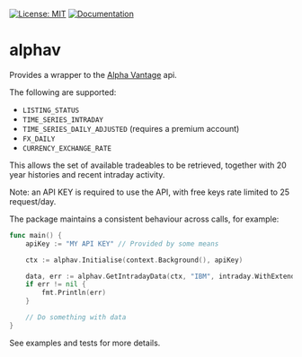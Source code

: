 [![License: MIT](https://img.shields.io/badge/License-MIT-blue.svg)](https://en.wikipedia.org/wiki/MIT_License)
[![Documentation](https://img.shields.io/badge/Documentation-GoDoc-green.svg)](https://godoc.org/github.com/gford1000-go/alphav)

# alphav

Provides a wrapper to the [Alpha Vantage](https://www.alphavantage.co) api.

The following are supported:

* `LISTING_STATUS`
* `TIME_SERIES_INTRADAY`
* `TIME_SERIES_DAILY_ADJUSTED` (requires a premium account)
* `FX_DAILY`
* `CURRENCY_EXCHANGE_RATE`

This allows the set of available tradeables to be retrieved, together with 20 year histories and recent intraday activity.

Note: an API KEY is required to use the API, with free keys rate limited to 25 request/day.

The package maintains a consistent behaviour across calls, for example:

```go
func main() {
    apiKey := "MY API KEY" // Provided by some means

    ctx := alphav.Initialise(context.Background(), apiKey)

    data, err := alphav.GetIntradayData(ctx, "IBM", intraday.WithExtendedHours(false))
    if err != nil {
        fmt.Println(err)
    }

    // Do something with data
}
```

See examples and tests for more details.
